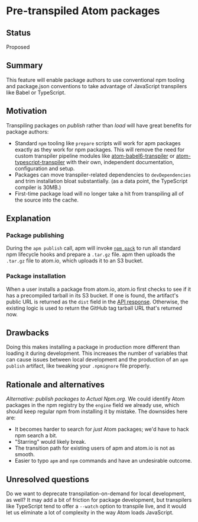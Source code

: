# Pre-transpiled Atom packages

## Status

Proposed

## Summary

This feature will enable package authors to use conventional npm tooling and package.json conventions to take advantage of JavaScript transpilers like Babel or TypeScript.

## Motivation

Transpiling packages on _publish_ rather than _load_ will have great benefits for package authors:

* Standard `npm` tooling like `prepare` scripts will work for apm packages exactly as they work for npm packages. This will remove the need for custom transpiler pipeline modules like [atom-babel6-transpiler](https://github.com/atom/atom-babel6-transpiler) or [atom-typescript-transpiler](https://github.com/smhxx/atom-ts-transpiler) with their own, independent documentation, configuration and setup.
* Packages can move transpiler-related dependencies to `devDependencies` and trim installation bloat substantially. (as a data point, the TypeScript compiler is 30MB.)
* First-time package load will no longer take a hit from transpiling all of the source into the cache.

## Explanation

### Package publishing

During the `apm publish` call, apm will invoke [`npm pack`](https://docs.npmjs.com/cli/pack) to run all standard npm lifecycle hooks and prepare a `.tar.gz` file. apm then uploads the `.tar.gz` file to atom.io, which uploads it to an S3 bucket.

### Package installation

When a user installs a package from atom.io, atom.io first checks to see if it has a precompiled tarball in its S3 bucket. If one is found, the artifact's public URL is returned as the `dist` field in the [API response](https://flight-manual.atom.io/atom-server-side-apis/sections/atom-package-server-api/#get-apipackagespackage_nameversionsversion_name). Otherwise, the existing logic is used to return the GitHub tag tarball URL that's returned now.

## Drawbacks

Doing this makes installing a package in production more different than loading it during development. This increases the number of variables that can cause issues between local development and the production of an `apm publish` artifact, like tweaking your `.npmignore` file properly.

## Rationale and alternatives

_Alternative: publish packages to Actual Npm.org._ We could identify Atom packages in the npm registry by the `engine` field we already use, which should keep regular npm from installing it by mistake. The downsides here are:

* It becomes harder to search for _just_ Atom packages; we'd have to hack npm search a bit.
* "Starring" would likely break.
* The transition path for existing users of apm and atom.io is not as smooth.
* Easier to typo `apm` and `npm` commands and have an undesirable outcome.

## Unresolved questions

Do we want to deprecate transpilation-on-demand for local development, as well? It may add a bit of friction for package development, but transpilers like TypeScript tend to offer a `--watch` option to transpile live, and it would let us eliminate a lot of complexity in the way Atom loads JavaScript.
